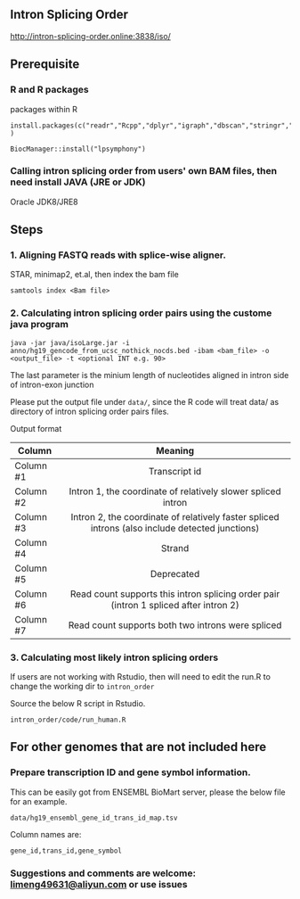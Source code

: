 ## Intron Splicing Order
http://intron-splicing-order.online:3838/iso/

## Prerequisite

### R and R packages

packages within R
```
install.packages(c("readr","Rcpp","dplyr","igraph","dbscan","stringr","gtools","rstudioapi","gridExtra") )
```
```
BiocManager::install("lpsymphony")
```

### Calling intron splicing order from users' own BAM files, then need install JAVA (JRE or JDK)
Oracle JDK8/JRE8

## Steps

### 1. Aligning FASTQ reads with splice-wise aligner. 
STAR, minimap2, et.al, then index the bam file
```
samtools index <Bam file>
```

### 2. Calculating intron splicing order pairs using the custome java program
```
java -jar java/isoLarge.jar -i anno/hg19_gencode_from_ucsc_nothick_nocds.bed -ibam <bam_file> -o <output_file> -t <optional INT e.g. 90>
```
The last parameter is the minium length of nucleotides aligned in intron side of intron-exon junction

Please put the output file under `data/`, since the R code will treat data/ as directory of intron splicing order pairs files. 

Output format

| Column    | Meaning |
| ----------|:-------:|
| Column #1 |     Transcript id                                             |
| Column #2 |     Intron 1, the coordinate of relatively slower spliced intron       |
| Column #3 |     Intron 2, the coordinate of relatively faster spliced introns (also include detected junctions)|
| Column #4 |     Strand       |
| Column #5 |     Deprecated |
| Column #6 |     Read count supports this intron splicing order pair (intron 1 spliced after intron 2) |
| Column #7 |     Read count supports both two introns were spliced |

### 3. Calculating most likely intron splicing orders
If users are not working with Rstudio, then will need to edit the run.R to change the working dir to `intron_order`

Source the below R script in Rstudio.
```
intron_order/code/run_human.R
```


## For other genomes that are not included here

### Prepare transcription ID and gene symbol information.
This can be easily got from ENSEMBL BioMart server, please the below file for an example. 
```
data/hg19_ensembl_gene_id_trans_id_map.tsv
```

Column names are:
```
gene_id,trans_id,gene_symbol
```

### Suggestions and comments are welcome:  limeng49631@aliyun.com or use issues


